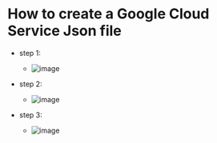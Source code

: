 # How to create a Google Cloud Service Json file

- step 1:

  - ![image](https://user-images.githubusercontent.com/18086414/177220527-06e56f78-75b4-47ea-ab76-6e1adedd1960.png)

- step 2:

  - ![image](https://user-images.githubusercontent.com/18086414/177220602-397172ae-5264-4e3d-ad3b-3befd2c6b089.png)

- step 3:
  - ![image](https://user-images.githubusercontent.com/18086414/177220680-bbdd4289-820e-4591-a944-003ad7c7331a.png)